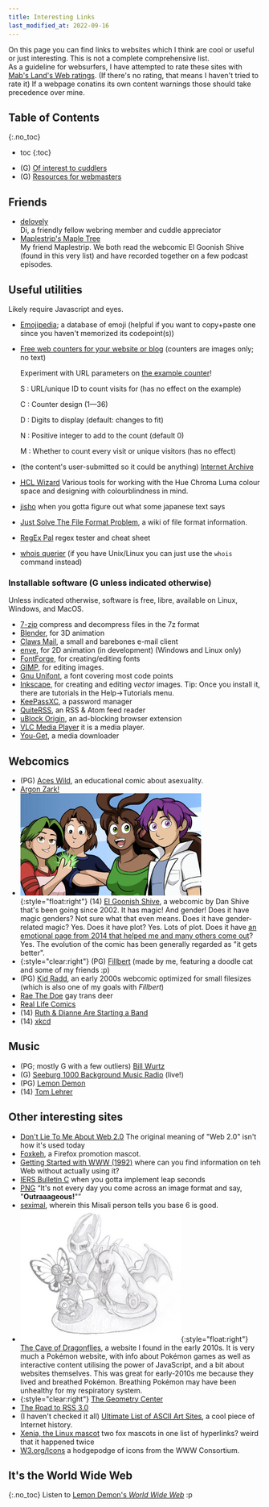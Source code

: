 ```yaml
---
title: Interesting Links
last_modified_at: 2022-09-16
---
```


On this page you can find links to websites which I think are cool or useful or just interesting. This is not a complete comprehensive list.  
As a guideline for websurfers, I have attempted to rate these sites with [Mab's Land's Web ratings](http://www.mabsland.com/Adoption.html).
(If there's no rating, that means I haven't tried to rate it)
If a webpage conatins its own content warnings those should take precedence over mine.

## Table of Contents
{:.no_toc}

* toc
{:toc}
- (G) [Of interest to cuddlers](/cuddle#cuddly-links)
- (G) [Resources for webmasters](/webmastery#external-resources)

## Friends
- [delovely](https://delovely.neocities.org)  
  Di, a friendly fellow webring member and cuddle appreciator
- [Maplestrip's Maple Tree](http://maplestrip.space)  
  My friend Maplestrip. We both read the webcomic El Goonish Shive (found in this very list) and have recorded together on a few podcast episodes.

## Useful utilities
Likely require Javascript and eyes.

- [Emojipedia](https://emojipedia.org); a database of emoji (helpful if you want to copy+paste one since you haven't memorized its codepoint(s))
- [Free web counters for your website or blog](https://www.websiteout.ca/counter.php) (counters are images only; no text)
  
  Experiment with URL parameters on [the example counter](https://counter.websiteout.net/example.php)!
  
  S
  : URL/unique ID to count visits for (has no effect on the example)
  
  C
  : Counter design (1—36)
  
  D
  : Digits to display (default: changes to fit)
  
  N
  : Positive integer to add to the count (default 0)
  
  M
  : Whether to count every visit or unique visitors (has no effect)

- (the content's user-submitted so it could be anything) [Internet Archive](https://archive.org)
- [<abbr title="Hue Chroma Luma">HCL</abbr> Wizard](https://hclwizard.org/) Various tools for working with the Hue Chroma Luma colour space and designing with colourblindness in mind.
- [jisho](https://jisho.org) when you gotta figure out what some japanese text says
- [Just Solve The File Format Problem](http://fileformats.archiveteam.org/), a wiki of file format information.
- [RegEx Pal](https://regexpal.com) regex tester and cheat sheet
- [whois querier](https://www.bgreco.net/whois) (if you have Unix/Linux you can just use the `whois` command instead)

### Installable software (G unless indicated otherwise)
Unless indicated otherwise, software is free, libre, available on Linux, Windows, and MacOS.

- [7-zip](https://www.7-zip.org) compress and decompress files in the 7z format
- [Blender](https://blender.org), for 3D animation
- [Claws Mail](https://www.claws-mail.org/), a small and barebones e-mail client
- [enve](https://maurycyliebner.github.io/), for 2D animation (in development) (Windows and Linux only)
- [FontForge](https://fontforge.org), for creating/editing fonts
- [<abbr title="Gnu Image Manipulation Program">GIMP</abbr>](https://gimp.org), for editing images.
- [Gnu Unifont](https://www.unifoundry.com/unifont), a font covering most code points
- [Inkscape](https://inkscape.org/), for creating and editing *vector* images. Tip: Once you install it, there are tutorials in the Help→Tutorials menu.
- [KeePassXC](https://keepassxc.org/), a password manager
- [QuiteRSS](https://quiterss.org/), an RSS & Atom feed reader
- [uBlock Origin](https://github.com/gorhill/uBlock#ublock-origin), an ad-blocking browser extension
- [VLC Media Player](http://www.videolan.org/vlc/) it is a media player.
- [You-Get](https://you-get.org/), a media downloader

## Webcomics
- (PG) [Aces Wild](https://www.webtoons.com/en/challenge/aces-wild/list?title_no=689025), an educational comic about asexuality.
- [Argon Zark!](https://www.zark.com/)
- ![](/assets/elgoonishshive-banner.png){:style="float:right"}
(14) [El Goonish Shive](https://egscomics.com),
a webcomic by Dan Shive that's been going since 2002. It has magic! And gender! Does it have magic genders? Not sure what that even means. Does it have gender-related magic? Yes. Does it have plot? Yes. Lots of plot. Does it have [an emotional page from 2014 that helped me and many others come out](https://www.egscomics.com/comic/2014-07-01)? Yes. The evolution of the comic has been generally regarded as "it gets better".
- {:style="clear:right"}
  (PG) [Fillbert](https://mincerafter42.github.io/fillbert) (made by me, featuring a doodle cat and some of my friends :p)
- (PG) [Kid Radd](https://www.bgreco.net/kidradd.htm), an early 2000s webcomic optimized for small filesizes (which is also one of my goals with <i>Fillbert</i>)
- [Rae The Doe](https://raethedoe.tumblr.com) gay trans deer
- [Real Life Comics](https://reallifecomics.com/)
- (14) [Ruth & Dianne Are Starting a Band](https://ruthanddianne.com/)
- (14) [xkcd](https://xkcd.com)

## Music
- (PG; mostly G with a few outliers) [Bill Wurtz](https://billwurtz.com)
- (G) [Seeburg 1000 Background Music Radio](http://74.82.59.197:8351/stream/%3b) (live!)
- (PG) [Lemon Demon](http://lemondemon.com)
- (14) [Tom Lehrer](https://tomlehrersongs.com)

## Other interesting sites
- [Don't Lie To Me About Web 2.0](https://accordion-druid.tumblr.com/post/685175656750972928/dont-lie-to-me-about-web-20) The original meaning of "Web 2.0" isn't how it's used today
- [Foxkeh](https://foxkeh.com/), a Firefox promotion mascot.
- [Getting Started with WWW (1992)](https://www.w3.org/History/1992/WWW/FAQ/Bootstrap.html) where can you find information on teh Web without actually using it?
- [IERS Bulletin C](https://hpiers.obspm.fr/eoppc/bul/bulc/) when you gotta implement leap seconds
- [PNG](http://www.libpng.org/pub/png/) <q>It's not every day you come across an image format and say, "<b>Outraaageous!</b>"</q>
- [seximal](https://www.seximal.net), wherein this Misali person tells you base 6 is good.
- ![](/assets/caveofdragonflies-banner.jpg){:style="float:right"}
[The Cave of Dragonflies](https://dragonflycave.com),
a website I found in the early 2010s. It is very much a Pokémon website, with info about Pokémon games as well as interactive content utilising the power of JavaScript, and a bit about websites themselves. This was great for early-2010s me because they lived and breathed Pokémon. Breathing Pokémon may have been unhealthy for my respiratory system.
- {:style="clear:right"} [The Geometry Center](http://www.geom.uiuc.edu/)
- [The Road to RSS 3.0](http://www.aaronsw.com/weblog/000574)
- (I haven't checked it all) [Ultimate List of ASCII Art Sites](https://web.archive.org/web/20010406061744if_/http://www.geocities.com:80/SoHo/2695/links.htm), a cool piece of Internet history.
- [Xenia, the Linux mascot](https://xenia-linux-site.glitch.me/) two fox mascots in one list of hyperlinks? weird that it happened twice
- [W3.org/Icons](https://www.w3.org/Icons/) a hodgepodge of icons from the WWW Consortium.

## It's the World Wide Web
{:.no_toc}
Listen to <a href="http://lemondemon.com/downloads/MC%20Webmasta%20-%20World%20Wide%20Web.mp3" target="_blank">Lemon Demon's <i>World Wide Web</i></a> :p
